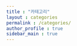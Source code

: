 ```yaml
---
title : "카테고리"
layout : categories
permalink : /categories/
author_profile : true
sidebar_main : true
---
```

